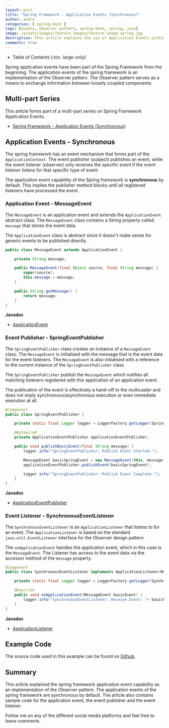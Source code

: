 ```yaml
---
layout: post
title: "Spring Framework - Application Events (Synchronous)"
author: andre
categories: [ spring-boot ]
tags: [events, observer pattern, spring-boot, spring, java]
image: /assets/images/feature-images/feature-image-spring.jpg
description: This article explains the use of Application Events within the Spring framework to exchange information synchronously between loosely coupled components.
comments: true
---
```


- Table of Contents
{:toc .large-only}

Spring application events have been part of the Spring Framework from the beginning. The application events of the spring
framework is an implementation of the Observer pattern. The Observer pattern serves as a means to exchange information 
between loosely coupled components.

## Multi-part Series
This article forms part of a multi-part series on Spring Framework Application Events.

* [Spring Framework - Application Events (Synchronous)][Article1]


## Application Events - Synchronous 
The spring framework has an event mechanism that forms part of the `ApplicationContext`. The event publisher (subject) 
publishes an event, while the event listener (observer) only receives the specific event if the event listener listens 
for that specific type of event. 

The application event capability of the Spring framework is **synchronous** by default. This implies the publisher 
method blocks until all registered listeners have processed the event.  

### Application Event - MessageEvent
The `MessageEvent` is an application event and extends the `ApplicationEvent` abstract class. The `MessageEvent` class 
contains a String property called `message` that stores the event data.

The `ApplicationEvent` class is abstract since it doesn't make sense for generic events to be published directly.

```java
public class MessageEvent extends ApplicationEvent {

    private String message;

    public MessageEvent(final Object source, final String message) {
        super(source);
        this.message = message;
    }

    public String getMessage() {
        return message;
    }
}
```

**Javadoc**
* [ApplicationEvent](https://docs.spring.io/spring-framework/docs/current/javadoc-api/org/springframework/context/ApplicationEvent.html)

### Event Publisher - SpringEventPublisher 
The `SpringEventPublisher` class creates an instance of a `MessageEvent` class. The `MessageEvent` is initialised with
the message that is the event data for the event listeners. The `MessageEvent` is also initialised with a reference to 
the current instance of the `SpringEventPublisher` class.

The `SpringEventPublisher` publish the `MessageEvent` which notifies all matching listeners registered with this 
application of an application event.

The publication of the event is effectively a hand-off to the multicaster and does not imply synchronous/asynchronous
execution or even immediate execution at all.
```java
@Component
public class SpringEventPublisher {

    private static final Logger logger = LoggerFactory.getLogger(SpringEventPublisher.class);

    @Autowired
    private ApplicationEventPublisher applicationEventPublisher;

    public void publishBasicEvent(final String message) {
        logger.info("SpringEventPublisher: Publish Event Started.");

        MessageEvent basicSpringEvent = new MessageEvent(this, message);
        applicationEventPublisher.publishEvent(basicSpringEvent);

        logger.info("SpringEventPublisher: Publish Event Complete.");
    }
}
```

**Javadoc**
* [ApplicationEventPublisher](https://docs.spring.io/spring-framework/docs/current/javadoc-api/org/springframework/context/ApplicationEventPublisher.html)

### Event Listener - SynchronousEventListener
The `SynchronousEventListener` is an `ApplicationListener` that listens to for an event. The `ApplicationListener` is 
based on the standard `java.util.EventListener` interface for the Observer design pattern.

The `onApplicationEvent` handles the application event, which in this case is the `MessageEvent`. The Listener has 
access to the event data via the accessor method of the `message` property.
 
```java
@Component
public class SynchronousEventListener implements ApplicationListener<MessageEvent> {

    private static final Logger logger = LoggerFactory.getLogger(SynchronousEventListener.class);

    @Override
    public void onApplicationEvent(MessageEvent basicEvent) {
        logger.info("SynchronousEventListener: Receive Event: "+ basicEvent.getMessage());
    }
}
```

**Javadoc**
* [ApplicationListener](https://docs.spring.io/spring-framework/docs/current/javadoc-api/org/springframework/context/ApplicationListener.html)

## Example Code
The source code used in this example can be found on [Github](https://github.com/javanibble/spring-events-example/tree/master/synchronous_events).

## Summary
This article explained the spring framework application event capability as an implementation of the Observer pattern. 
The application events of the spring framework are synchronous by default. The article also contains sample code for the
application event, the event publisher and the event listener.

Follow me on any of the different social media platforms and feel free to leave comments.

[Article1]:https://www.javanibble.com/spring-framework-application-events-synchronous/

